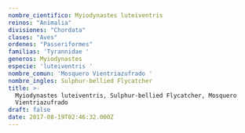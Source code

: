 ```yaml
---
nombre_cientifico: Myiodynastes luteiventris
reinos: "Animalia"
divisiones: "Chordata"
clases: "Aves"
ordenes: "Passeriformes"
familias: 'Tyrannidae '
generos: Myiodynastes
especie: 'luteiventris '
nombre_comun: 'Mosquero Vientriazufrado '
nombre_ingles: Sulphur-bellied Flycatcher
title: >-
  Myiodynastes luteiventris, Sulphur-bellied Flycatcher, Mosquero
  Vientriazufrado 
draft: false
date: 2017-08-19T02:46:32.000Z
---
```


